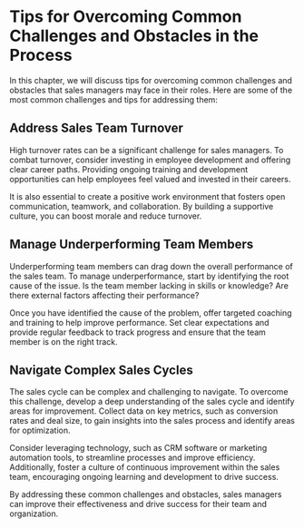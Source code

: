 Tips for Overcoming Common Challenges and Obstacles in the Process
===================================================================================================================

In this chapter, we will discuss tips for overcoming common challenges and obstacles that sales managers may face in their roles. Here are some of the most common challenges and tips for addressing them:

Address Sales Team Turnover
---------------------------

High turnover rates can be a significant challenge for sales managers. To combat turnover, consider investing in employee development and offering clear career paths. Providing ongoing training and development opportunities can help employees feel valued and invested in their careers.

It is also essential to create a positive work environment that fosters open communication, teamwork, and collaboration. By building a supportive culture, you can boost morale and reduce turnover.

Manage Underperforming Team Members
-----------------------------------

Underperforming team members can drag down the overall performance of the sales team. To manage underperformance, start by identifying the root cause of the issue. Is the team member lacking in skills or knowledge? Are there external factors affecting their performance?

Once you have identified the cause of the problem, offer targeted coaching and training to help improve performance. Set clear expectations and provide regular feedback to track progress and ensure that the team member is on the right track.

Navigate Complex Sales Cycles
-----------------------------

The sales cycle can be complex and challenging to navigate. To overcome this challenge, develop a deep understanding of the sales cycle and identify areas for improvement. Collect data on key metrics, such as conversion rates and deal size, to gain insights into the sales process and identify areas for optimization.

Consider leveraging technology, such as CRM software or marketing automation tools, to streamline processes and improve efficiency. Additionally, foster a culture of continuous improvement within the sales team, encouraging ongoing learning and development to drive success.

By addressing these common challenges and obstacles, sales managers can improve their effectiveness and drive success for their team and organization.
